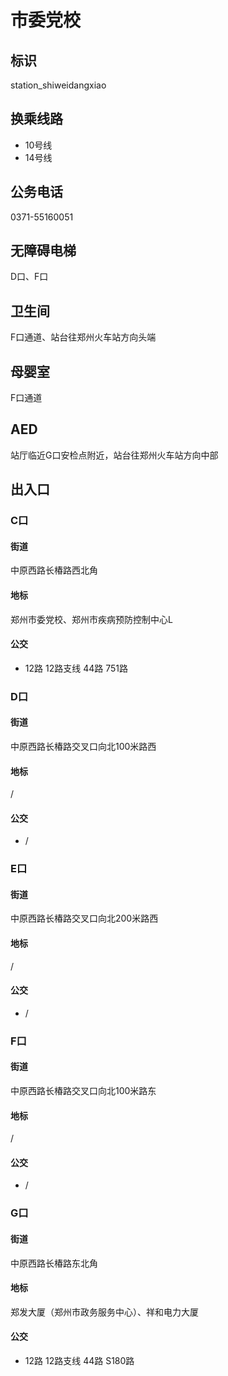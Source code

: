 # 市委党校

## 标识

station_shiweidangxiao

## 换乘线路

- 10号线
- 14号线

## 公务电话

0371-55160051

## 无障碍电梯

D口、F口

## 卫生间

F口通道、站台往郑州火车站方向头端

## 母婴室

F口通道

## AED

站厅临近G口安检点附近，站台往郑州火车站方向中部

## 出入口

### C口

#### 街道

中原西路长椿路西北角

#### 地标

郑州市委党校、郑州市疾病预防控制中心L

#### 公交

- 12路 12路支线 44路 751路

### D口

#### 街道

中原西路长椿路交叉口向北100米路西

#### 地标

/

#### 公交

- /

### E口

#### 街道

中原西路长椿路交叉口向北200米路西

#### 地标

/

#### 公交

- /

### F口

#### 街道

中原西路长椿路交叉口向北100米路东

#### 地标

/

#### 公交

- /

### G口

#### 街道

中原西路长椿路东北角

#### 地标

郑发大厦（郑州市政务服务中心）、祥和电力大厦

#### 公交

- 12路  12路支线 44路  S180路

